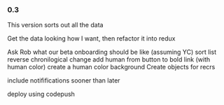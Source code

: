 



### 0.3
This version sorts out all the data

Get the data looking how I want, then refactor it into redux

Ask Rob what our beta onboarding should be like (assuming YC)
sort list reverse chronilogical
change add human from button to bold link (with human color)
  create a human color background
Create objects for recrs


include notififications sooner than later

deploy using codepush
